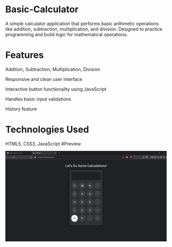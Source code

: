 # Basic-Calculator
A simple calculator application that performs basic arithmetic operations like addition, subtraction, multiplication, and division. Designed to practice programming and build logic for mathematical operations.
# Features
Addition, Subtraction, Multiplication, Division

Responsive and clean user interface

Interactive button functionality using JavaScript

Handles basic input validations

History feature
# Technologies Used
HTML5, CSS3, JavaScript
#Preview

![Calculator Screenshot](cal.png)
